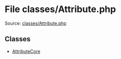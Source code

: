 File classes/Attribute.php
=========

Source: [classes/Attribute.php](https://github.com/PrestaShop/PrestaShop/blob/1.5.0.17/classes/Attribute.php)


Classes
-------

* [AttributeCore](class.AttributeCore.md)

